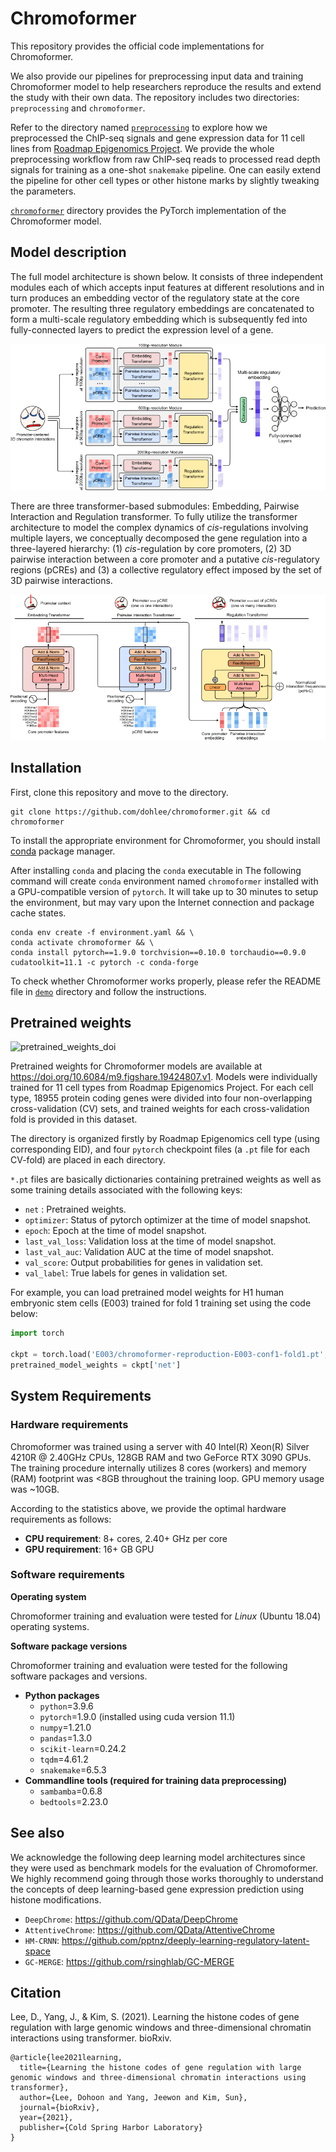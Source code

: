 # Chromoformer

This repository provides the official code implementations for Chromoformer.

We also provide our pipelines for preprocessing input data and training Chromoformer model to help researchers reproduce the results and extend the study with their own data.
The repository includes two directories: `preprocessing` and `chromoformer`.

Refer to the directory named [`preprocessing`](preprocessing) to explore how we preprocessed the ChIP-seq signals and gene expression data for 11 cell lines from [Roadmap Epigenomics Project](http://www.roadmapepigenomics.org). We provide the whole preprocessing workflow from raw ChIP-seq reads to processed read depth signals for training as a one-shot `snakemake` pipeline. One can easily extend the pipeline for other cell types or other histone marks by slightly tweaking the parameters.

[`chromoformer`](chromoformer) directory provides the PyTorch implementation of the Chromoformer model.

## Model description

The full model architecture is shown below. It consists of three independent modules each of which accepts input features at different resolutions and in turn produces an embedding vector of the regulatory state at the core promoter. The resulting three regulatory embeddings are concatenated to form a multi-scale regulatory embedding which is subsequently fed into fully-connected layers to predict the expression level of a gene.

![model1](img/model1.png)

There are three transformer-based submodules: Embedding, Pairwise Interaction and Regulation transformer. To fully utilize the transformer architecture to model the complex dynamics of *cis*-regulations involving multiple layers, we conceptually decomposed the gene regulation into a three-layered hierarchy: (1) *cis*-regulation by core promoters, (2) 3D pairwise interaction between a core promoter and a putative *cis*-regulatory regions (pCREs) and (3) a collective regulatory effect imposed by the set of 3D pairwise interactions.

![model2](img/model2.png)

## Installation

First, clone this repository and move to the directory.
```
git clone https://github.com/dohlee/chromoformer.git && cd chromoformer
```

To install the appropriate environment for Chromoformer, you should install [conda](https://docs.conda.io/en/latest/) package manager.

After installing `conda` and placing the `conda` executable in The following command will create `conda` environment named `chromoformer` installed with a GPU-compatible version of `pytorch`. It will take up to 30 minutes to setup the environment, but may vary upon the Internet connection and package cache states.
```
conda env create -f environment.yaml && \
conda activate chromoformer && \
conda install pytorch==1.9.0 torchvision==0.10.0 torchaudio==0.9.0 cudatoolkit=11.1 -c pytorch -c conda-forge
```

To check whether Chromoformer works properly, please refer the README file in [`demo`](demo) directory and follow the instructions.

## Pretrained weights

![pretrained_weights_doi](https://img.shields.io/badge/doi-10.6084%2Fm9.figshare.19424807.v1-blue)

Pretrained weights for Chromoformer models are available at https://doi.org/10.6084/m9.figshare.19424807.v1.
Models were individually trained for 11 cell types from Roadmap Epigenomics Project. For each cell type, 18955 protein coding genes were divided into four non-overlapping cross-validation (CV) sets, and trained weights for each cross-validation fold is provided in this dataset.

The directory is organized firstly by Roadmap Epigenomics cell type (using corresponding EID), and four `pytorch` checkpoint files (a `.pt` file for each CV-fold) are placed in each directory.

`*.pt` files are basically dictionaries containing pretrained weights as well as some training details associated with the following keys:

- `net` : Pretrained weights. 
- `optimizer`: Status of pytorch optimizer at the time of model snapshot.
- `epoch`: Epoch at the time of model snapshot.
- `last_val_loss`: Validation loss at the time of model snapshot.
- `last_val_auc`: Validation AUC at the time of model snapshot.
- `val_score`: Output probabilities for genes in validation set.
- `val_label`: True labels for genes in validation set.

For example, you can load pretrained model weights for H1 human embryonic stem cells (E003) trained for fold 1 training set using the code below:

```python
import torch

ckpt = torch.load('E003/chromoformer-reproduction-E003-conf1-fold1.pt', map_location='cpu')
pretrained_model_weights = ckpt['net']
```

## System Requirements

### Hardware requirements

Chromoformer was trained using a server with 40 Intel(R) Xeon(R) Silver 4210R @ 2.40GHz CPUs, 128GB RAM and two GeForce RTX 3090 GPUs. The training procedure internally utilizes 8 cores (workers) and memory (RAM) footprint was <8GB throughout the training loop. GPU memory usage was ~10GB.

According to the statistics above, we provide the optimal hardware requirements as follows:

- **CPU requirement**: 8+ cores, 2.40+ GHz per core
- **GPU requirement**: 16+ GB GPU

### Software requirements

**Operating system**

Chromoformer training and evaluation were tested for *Linux* (Ubuntu 18.04) operating systems.

**Software package versions**

Chromoformer training and evaluation were tested for the following software packages and versions.

- **Python packages**
  - `python`=3.9.6
  - `pytorch`=1.9.0 (installed using cuda version 11.1)
  - `numpy`=1.21.0
  - `pandas`=1.3.0
  - `scikit-learn`=0.24.2
  - `tqdm`=4.61.2
  - `snakemake`=6.5.3
- **Commandline tools (required for training data preprocessing)**
  - `sambamba`=0.6.8
  - `bedtools`=2.23.0

## See also

We acknowledge the following deep learning model architectures since they were used as benchmark models for the evaluation of Chromoformer.
We highly recommend going through those works thoroughly to understand the concepts of deep learning-based gene expression prediction using histone modifications.

- `DeepChrome`: https://github.com/QData/DeepChrome
- `AttentiveChrome`: https://github.com/QData/AttentiveChrome
- `HM-CRNN`: https://github.com/pptnz/deeply-learning-regulatory-latent-space
- `GC-MERGE`: https://github.com/rsinghlab/GC-MERGE

## Citation

Lee, D., Yang, J., & Kim, S. (2021). Learning the histone codes of gene regulation with large genomic windows and three-dimensional chromatin interactions using transformer. bioRxiv.

```
@article{lee2021learning,
  title={Learning the histone codes of gene regulation with large genomic windows and three-dimensional chromatin interactions using transformer},
  author={Lee, Dohoon and Yang, Jeewon and Kim, Sun},
  journal={bioRxiv},
  year={2021},
  publisher={Cold Spring Harbor Laboratory}
}
```
